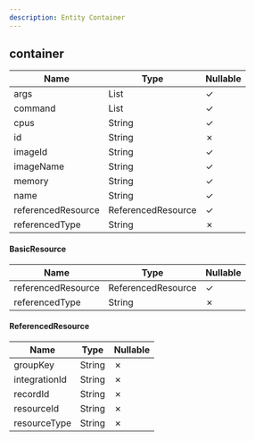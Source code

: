 ```yaml
---
description: Entity Container
---
```

container
---------

| **Name**           | **Type**           | **Nullable** |
| ------------------ | ------------------ | ------------ |
| args               | List<String>       | &check;      |
| command            | List<String>       | &check;      |
| cpus               | String             | &check;      |
| id                 | String             | &cross;      |
| imageId            | String             | &check;      |
| imageName          | String             | &check;      |
| memory             | String             | &check;      |
| name               | String             | &check;      |
| referencedResource | ReferencedResource | &check;      |
| referencedType     | String             | &cross;      |

#### BasicResource
| **Name**           | **Type**           | **Nullable** |
| ------------------ | ------------------ | ------------ |
| referencedResource | ReferencedResource | &check;      |
| referencedType     | String             | &cross;      |

#### ReferencedResource
| **Name**      | **Type** | **Nullable** |
| ------------- | -------- | ------------ |
| groupKey      | String   | &cross;      |
| integrationId | String   | &cross;      |
| recordId      | String   | &cross;      |
| resourceId    | String   | &cross;      |
| resourceType  | String   | &cross;      |
